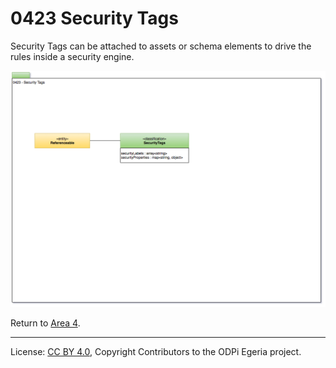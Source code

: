 <!-- SPDX-License-Identifier: CC-BY-4.0 -->
<!-- Copyright Contributors to the ODPi Egeria project. -->

# 0423 Security Tags

Security Tags can be attached to assets or schema elements to drive the
rules inside a security engine.

![UML](0423-Security-Tags.png)


Return to [Area 4](Area-4-models.md).




----
License: [CC BY 4.0](https://creativecommons.org/licenses/by/4.0/),
Copyright Contributors to the ODPi Egeria project.